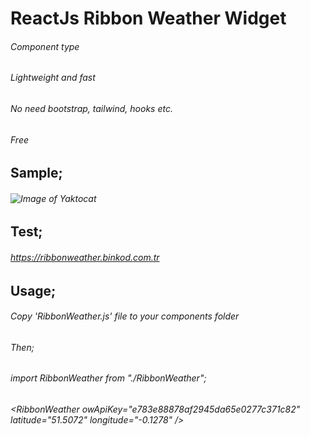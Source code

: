 # ReactJs Ribbon Weather Widget
###### Component type
###### Lightweight and fast
###### No need bootstrap, tailwind, hooks etc.
###### Free
## Sample;
###### ![Image of Yaktocat](https://ribbonweather.binkod.com.tr/sample.jpg)
## Test;
###### https://ribbonweather.binkod.com.tr
## Usage;
###### Copy 'RibbonWeather.js' file to your components folder
###### Then;
###### import RibbonWeather from "./RibbonWeather";
###### &lt;RibbonWeather owApiKey="e783e88878af2945da65e0277c371c82" latitude="51.5072" longitude="-0.1278" /&gt;

